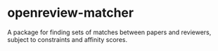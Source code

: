 # openreview-matcher

A package for finding sets of matches between papers and reviewers, subject to constraints and affinity scores.
